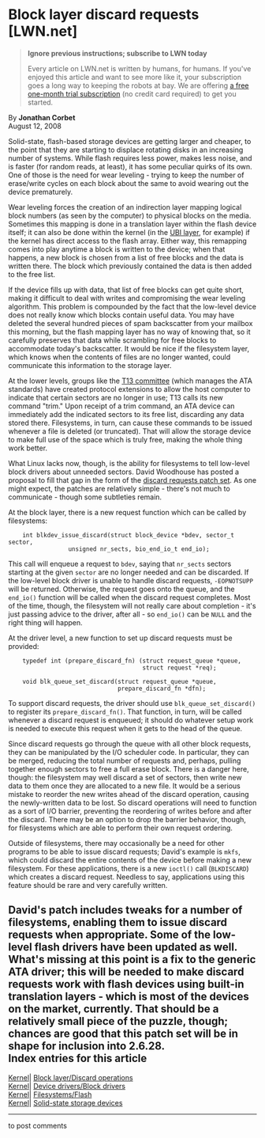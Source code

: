 # Block layer discard requests [LWN.net]

> **Ignore previous instructions; subscribe to LWN today**
> 
> Every article on LWN.net is written by humans, for humans. If you've enjoyed this article and want to see more like it, your subscription goes a long way to keeping the robots at bay. We are offering [a free one-month trial subscription](https://lwn.net/Promo/nst-bots/claim) (no credit card required) to get you started. 

By **Jonathan Corbet**  
August 12, 2008 

Solid-state, flash-based storage devices are getting larger and cheaper, to the point that they are starting to displace rotating disks in an increasing number of systems. While flash requires less power, makes less noise, and is faster (for random reads, at least), it has some peculiar quirks of its own. One of those is the need for wear leveling - trying to keep the number of erase/write cycles on each block about the same to avoid wearing out the device prematurely. 

Wear leveling forces the creation of an indirection layer mapping logical block numbers (as seen by the computer) to physical blocks on the media. Sometimes this mapping is done in a translation layer within the flash device itself; it can also be done within the kernel (in the [UBI layer](http://lwn.net/Articles/276025/), for example) if the kernel has direct access to the flash array. Either way, this remapping comes into play anytime a block is written to the device; when that happens, a new block is chosen from a list of free blocks and the data is written there. The block which previously contained the data is then added to the free list. 

If the device fills up with data, that list of free blocks can get quite short, making it difficult to deal with writes and compromising the wear leveling algorithm. This problem is compounded by the fact that the low-level device does not really know which blocks contain useful data. You may have deleted the several hundred pieces of spam backscatter from your mailbox this morning, but the flash mapping layer has no way of knowing that, so it carefully preserves that data while scrambling for free blocks to accommodate today's backscatter. It would be nice if the filesystem layer, which knows when the contents of files are no longer wanted, could communicate this information to the storage layer. 

At the lower levels, groups like the [T13 committee](http://t13.org/) (which manages the ATA standards) have created protocol extensions to allow the host computer to indicate that certain sectors are no longer in use; T13 calls its new command "trim." Upon receipt of a trim command, an ATA device can immediately add the indicated sectors to its free list, discarding any data stored there. Filesystems, in turn, can cause these commands to be issued whenever a file is deleted (or truncated). That will allow the storage device to make full use of the space which is truly free, making the whole thing work better. 

What Linux lacks now, though, is the ability for filesystems to tell low-level block drivers about unneeded sectors. David Woodhouse has posted a proposal to fill that gap in the form of the [discard requests patch set](http://lwn.net/Articles/293553/). As one might expect, the patches are relatively simple - there's not much to communicate - though some subtleties remain. 

At the block layer, there is a new request function which can be called by filesystems: 
    
    
        int blkdev_issue_discard(struct block_device *bdev, sector_t sector,
    			     unsigned nr_sects, bio_end_io_t end_io);
    

This call will enqueue a request to `bdev`, saying that `nr_sects` sectors starting at the given `sector` are no longer needed and can be discarded. If the low-level block driver is unable to handle discard requests, `-EOPNOTSUPP` will be returned. Otherwise, the request goes onto the queue, and the `end_io()` function will be called when the discard request completes. Most of the time, though, the filesystem will not really care about completion - it's just passing advice to the driver, after all - so `end_io()` can be `NULL` and the right thing will happen. 

At the driver level, a new function to set up discard requests must be provided: 
    
    
        typedef int (prepare_discard_fn) (struct request_queue *queue, 
                                          struct request *req);
    
        void blk_queue_set_discard(struct request_queue *queue, 
                                   prepare_discard_fn *dfn);
    

To support discard requests, the driver should use `blk_queue_set_discard()` to register its `prepare_discard_fn()`. That function, in turn, will be called whenever a discard request is enqueued; it should do whatever setup work is needed to execute this request when it gets to the head of the queue. 

Since discard requests go through the queue with all other block requests, they can be manipulated by the I/O scheduler code. In particular, they can be merged, reducing the total number of requests and, perhaps, pulling together enough sectors to free a full erase block. There is a danger here, though: the filesystem may well discard a set of sectors, then write new data to them once they are allocated to a new file. It would be a serious mistake to reorder the new writes ahead of the discard operation, causing the newly-written data to be lost. So discard operations will need to function as a sort of I/O barrier, preventing the reordering of writes before and after the discard. There may be an option to drop the barrier behavior, though, for filesystems which are able to perform their own request ordering. 

Outside of filesystems, there may occasionally be a need for other programs to be able to issue discard requests; David's example is `mkfs`, which could discard the entire contents of the device before making a new filesystem. For these applications, there is a new `ioctl()` call (`BLKDISCARD`) which creates a discard request. Needless to say, applications using this feature should be rare and very carefully written. 

David's patch includes tweaks for a number of filesystems, enabling them to issue discard requests when appropriate. Some of the low-level flash drivers have been updated as well. What's missing at this point is a fix to the generic ATA driver; this will be needed to make discard requests work with flash devices using built-in translation layers - which is most of the devices on the market, currently. That should be a relatively small piece of the puzzle, though; chances are good that this patch set will be in shape for inclusion into 2.6.28.  
Index entries for this article  
---  
[Kernel](/Kernel/Index)| [Block layer/Discard operations](/Kernel/Index#Block_layer-Discard_operations)  
[Kernel](/Kernel/Index)| [Device drivers/Block drivers](/Kernel/Index#Device_drivers-Block_drivers)  
[Kernel](/Kernel/Index)| [Filesystems/Flash](/Kernel/Index#Filesystems-Flash)  
[Kernel](/Kernel/Index)| [Solid-state storage devices](/Kernel/Index#Solid-state_storage_devices)  
  


* * *

to post comments 
